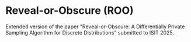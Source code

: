 # Reveal-or-Obscure (ROO)
Extended version of the paper "Reveal-or-Obscure: A Differentially Private Sampling Algorithm for Discrete Distributions" submitted to ISIT 2025.
